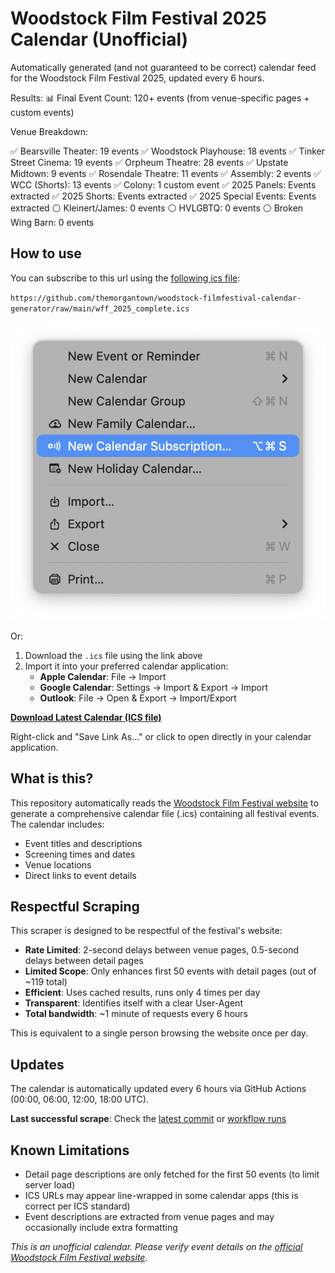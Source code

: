 # Woodstock Film Festival 2025 Calendar (Unofficial)

Automatically generated (and not guaranteed to be correct) calendar feed for the Woodstock Film Festival 2025, updated every 6 hours.


Results:
📊 Final Event Count: 120+ events (from venue-specific pages + custom events)

Venue Breakdown:

✅ Bearsville Theater: 19 events
✅ Woodstock Playhouse: 18 events
✅ Tinker Street Cinema: 19 events
✅ Orpheum Theatre: 28 events
✅ Upstate Midtown: 9 events
✅ Rosendale Theatre: 11 events
✅ Assembly: 2 events
✅ WCC (Shorts): 13 events
✅ Colony: 1 custom event
✅ 2025 Panels: Events extracted
✅ 2025 Shorts: Events extracted
✅ 2025 Special Events: Events extracted
⚪ Kleinert/James: 0 events
⚪ HVLGBTQ: 0 events
⚪ Broken Wing Barn: 0 events


## How to use

You can subscribe to this url using the [following ics file](https://github.com/themorgantown/woodstock-filmfestival-calendar-generator/raw/main/wff_2025_complete.ics):

`https://github.com/themorgantown/woodstock-filmfestival-calendar-generator/raw/main/wff_2025_complete.ics`

![Add to Calendar](calendar_add.png)

Or:

1. Download the `.ics` file using the link above
2. Import it into your preferred calendar application:
   - **Apple Calendar**: File → Import
   - **Google Calendar**: Settings → Import & Export → Import
   - **Outlook**: File → Open & Export → Import/Export

**[Download Latest Calendar (ICS file)](https://github.com/themorgantown/woodstock-filmfestival-calendar-generator/raw/main/wff_2025_complete.ics)**

Right-click and "Save Link As..." or click to open directly in your calendar application.

## What is this?

This repository automatically reads the [Woodstock Film Festival website](https://woodstockfilmfestival.org) to generate a comprehensive calendar file (.ics) containing all festival events. The calendar includes:

- Event titles and descriptions
- Screening times and dates
- Venue locations
- Direct links to event details

## Respectful Scraping

This scraper is designed to be respectful of the festival's website:
- **Rate Limited**: 2-second delays between venue pages, 0.5-second delays between detail pages
- **Limited Scope**: Only enhances first 50 events with detail pages (out of ~119 total)
- **Efficient**: Uses cached results, runs only 4 times per day
- **Transparent**: Identifies itself with a clear User-Agent
- **Total bandwidth**: ~1 minute of requests every 6 hours

This is equivalent to a single person browsing the website once per day.

## Updates

The calendar is automatically updated every 6 hours via GitHub Actions (00:00, 06:00, 12:00, 18:00 UTC). 

**Last successful scrape**: Check the [latest commit](https://github.com/themorgantown/woodstock-filmfestival-calendar-generator/commits/main) or [workflow runs](https://github.com/themorgantown/woodstock-filmfestival-calendar-generator/actions)

## Known Limitations

- Detail page descriptions are only fetched for the first 50 events (to limit server load)
- ICS URLs may appear line-wrapped in some calendar apps (this is correct per ICS standard)
- Event descriptions are extracted from venue pages and may occasionally include extra formatting


*This is an unofficial calendar. Please verify event details on the [official Woodstock Film Festival website](https://woodstockfilmfestival.org).*
